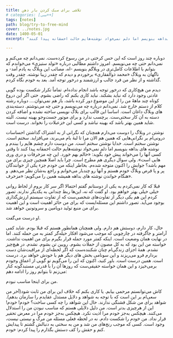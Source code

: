 ```yaml
---
title: تلاشی برای سبک کردن بار ذهن
# categories: [سی++]
tags: [notes]
path: blog/try-to-free-mind
cover: ../notes.jpg
date: 1400-05-01
excerpt: "من دوست دارم چشم هایم را ببندم و نوشته های بداهه بنویسم اما دلم نمی‌خواد نوشته‌هایم حالت احمقانه پیدا کنند"

---
```




دوباره چند روز است که این حس کرختی در من رسوخ کرده‌ست. نمی‌دانم چه می‌کنم و نمی‌دانم حتی چه می‌نویسم. امروز داشتم مطالبی درباره «تولد ستیزی» می‌خواندم که بتوانم با اطلاعات کامل‌تری در وبلاگم بنویسم -اه، مصائب این وبلاگ به یادم آمد- و ناگهان به وبلاگ «محمد ذوالفقاری» برخوردم و دیدم که چقدر زیبا نوشته. چقدر وقت گذاشته و از نظر من فرد جالب و ارزشمند و درخور توجه آمد. بعد به خودم نگاه کردم.

دیدم من هیچ‌کاری که درخور توجه باشد انجام نداده‌ام. تماماً تکرار شکست بوده گویی عادتی وجود دارد که نباید بشکند. نباید کاری بکنم که راضی بشوم. حتی اگر این دروغ کوتاه چند ماههْ من را از این موضوع دور کرده باشد، باز هم نمی‌توان.... دوباره رشته کلام از دستم خارج شد. نمی‌دانم درباره چه می‌نویسم و حتی چه می‌نوشتم. دسته‌بندی های وبلاگ داغان است. اساسا این قالب برای بلاگ نویسی ساخته نشده و اضافه کردن دسته به آن کار سختی‌ست. برچسب ندارد و برای موتور جست‌وجو بهینه نیست. البته شاید همین بهتر باشد که بهینه نباشد و کسی این خزعبلات را نخواند. درست است.

نوشتن در وبلاگ را دوست می‌دارم همچنان که نگرانی از به اشتراک گذاشتن احساسات درونی‌ام بر نگرانی‌هایی که همین هم الان مرا تا لبهٔ بام می‌برند، می‌افزاید. سختم است. نوشتن سختم است. خدایا نوشتن سختم است. من دوست دارم چشم هایم را ببندم و نوشته های بداهه بنویسم اما دلم نمی‌خواد نوشته‌هایم حالت احمقانه پیدا کنند تا وقتی کسی آنها را می‌خواند پیش خود بگوید: «حالم بهم خورد. این چه مزخرفات و دری وری هایی است». ولی سوال دیگری هم مطرح است. چرا باید اصلا همچین چیزی برای من مهم باشد؟ جوابش را اکنون متوجه شده‌م. بخاطر اینکه من خودم جزء یکی از خوانندگان پر و پا قرص وبلاگ خودم هستم و آنها رو چندبار می‌خوانم و راجع به‌شان نظر می‌دهم. و هنگام خواندن نوشته های بداهه همیشه همین را می‌گویم: «مزخرف».

قبلا که کار نمی‌کردم به یکی از دوستانم گفتم احتمالا اگر سر کار بروم از لحاظ روانی خیلی خیلی بهتر خواهم بود. او گفت که نه، این‌ها ربط چندانی به یکدیگر ندارند. تصور کردم این هم یکی دیگر از تفاوت‌های شخصی‌ست که از تفاوت سیستم ارزش‌گذاری بوجود می‌آید. تصور داشتم این مسئله‌ایست که برای من حائز اهمیت است و این اهمیت برای من منبع تولید دوپامین و سروتونین خواهد شد. 

او درست می‌گفت.

حال، کار دارم، دوستش هم دارم. ولی همچنان همانطور هستم که قبلا بودم. شاید کمی آرامتر و جاگرفته در چارچوبی که موجب می‌شود افکار حیله‌گر کمتر به من حمله کنند. اما در نهایت همان وضعیت است. اینکه کمتر مورد حمله قرار بگیرم برای من اهمیت نداشت. خواسته من این بود که به کل مصون از حملات بشوم. رویین تن بشوم. نشدم. در هیچ‌چیز نشدم. همهٔ اجزای زندگی‌ام چنان شکننده‌ست که اگر لحظه‌ای از مراقبت‌شان دست بردارم فرو می‌ریزند و این سونامی بخش های دیگر هم با خودش خواهد برد. درست است. همین درست است. باور کنید،‌ اکنون که این را می‌گویم تو گویی از اعماق وجودم برمی‌خیزد و این همان خواسته حقیقی‌ست که روزها آن را با قدرتی مستبدگونه کنار می‌زنم تا بتوانم روز را ادامه دهم:

من برای اینجا مناسب نبودم.

کاش می‌توانستم مرحمی بیابم. یا کاری بکنم که خلاف این برای من ثابت شود(آخر من سعی‌ام بر این است که با توجه به شواهد و دلایل مستدل عقایدم را سازمان بدهم). شواهد برای من شکل قشنگی ندارند. حال این شواهد را چه کسی ساخت؟ خودم! خودم! این از هرچیزی بدتر است. من دلیل دلایلی هستم که مناسب نبودن من را استدلال می‌کنند. هیچکس به‌جز خودم مرا اذیت نکرد. هیچکس به‌جز خودم مرا در معرض تحقیر قرار نداد. من خودم را شکست دادم. نه در لحظه فعلی مسئله من مرگ و نیستی نیست، وجود است. کسی که موجب رنج‌های من شد و من به سختی به دنبالش گشتم تا پیدایش کنم و حقش را کف دستش بگذارم را پیدا کردم: خودم.